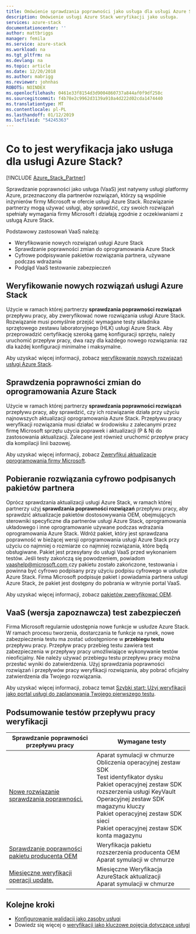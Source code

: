 ```yaml
---
title: Omówienie sprawdzania poprawności jako usługa dla usługi Azure Stack | Dokumentacja firmy Microsoft
description: Omówienie usługi Azure Stack weryfikacji jako usługa.
services: azure-stack
documentationcenter: ''
author: mattbriggs
manager: femila
ms.service: azure-stack
ms.workload: na
ms.tgt_pltfrm: na
ms.devlang: na
ms.topic: article
ms.date: 12/20/2018
ms.author: mabrigg
ms.reviewer: johnhas
ROBOTS: NOINDEX
ms.openlocfilehash: 0461e33f8154d3d9004860737a844af0f9df258c
ms.sourcegitcommit: f4b78e2c9962d3139a910a4d222d02cda1474440
ms.translationtype: MT
ms.contentlocale: pl-PL
ms.lasthandoff: 01/12/2019
ms.locfileid: "54245363"
---
```

# <a name="what-is-validation-as-a-service-for-azure-stack"></a>Co to jest weryfikacja jako usługa dla usługi Azure Stack?

[!INCLUDE [Azure_Stack_Partner](./includes/azure-stack-partner-appliesto.md)]

Sprawdzanie poprawności jako usługa (VaaS) jest natywny usługi platformy Azure, przeznaczony dla partnerów rozwiązań, którzy są wspólnie inżynierów firmy Microsoft w ofercie usługi Azure Stack. Rozwiązanie partnerzy mogą używać usługi, aby sprawdzić, czy swoich rozwiązań spełniały wymagania firmy Microsoft i działają zgodnie z oczekiwaniami z usługą Azure Stack.

Podstawowy zastosowań VaaS należą:

- Weryfikowanie nowych rozwiązań usługi Azure Stack
- Sprawdzanie poprawności zmian do oprogramowania Azure Stack
- Cyfrowe podpisywanie pakietów rozwiązania partnera, używane podczas wdrażania
- Podgląd VaaS testowanie zabezpieczeń

## <a name="validate-a-new-azure-stack-solution"></a>Weryfikowanie nowych rozwiązań usługi Azure Stack

Użycie w ramach której partnerzy **sprawdzania poprawności rozwiązań** przepływu pracy, aby zweryfikować nowe rozwiązania usługi Azure Stack. Rozwiązanie musi pomyślnie przejść wymagane testy składnika sprzętowego zestawu laboratoryjnego (HLK) usługi Azure Stack. Aby przeprowadzić certyfikację szeroką gamę konfiguracji sprzętu, należy uruchomić przepływ pracy, dwa razy dla każdego nowego rozwiązania: raz dla każdej konfiguracji minimalne i maksymalne.

Aby uzyskać więcej informacji, zobacz [weryfikowanie nowych rozwiązań usługi Azure Stack](azure-stack-vaas-validate-solution-new.md).

## <a name="validate-changes-to-the-azure-stack-software"></a>Sprawdzenia poprawności zmian do oprogramowania Azure Stack

Użycie w ramach której partnerzy **sprawdzania poprawności rozwiązań** przepływu pracy, aby sprawdzić, czy ich rozwiązanie działa przy użyciu najnowszych aktualizacji oprogramowania Azure Stack. Przepływu pracy weryfikacji rozwiązania musi działać w środowisku z zalecanymi przez firmę Microsoft sprzętu użycia poprawek i aktualizacji (P & N) do zastosowania aktualizacji. Zalecane jest również uruchomić przepływ pracy dla kompilacji linii bazowej.

Aby uzyskać więcej informacji, zobacz [Zweryfikuj aktualizacje oprogramowania firmy Microsoft](azure-stack-vaas-validate-microsoft-updates.md).

## <a name="get-digitally-signed-solution-partner-packages"></a>Pobieranie rozwiązania cyfrowo podpisanych pakietów partnera

Oprócz sprawdzania aktualizacji usługi Azure Stack, w ramach której partnerzy użyj **sprawdzania poprawności rozwiązań** przepływu pracy, aby sprawdzić aktualizacje pakietów dostosowywania OEM, obejmujących sterowniki specyficzne dla partnerów usługi Azure Stack, oprogramowania układowego i inne oprogramowanie używane podczas wdrażania oprogramowania Azure Stack. Wdróż pakiet, który jest sprawdzana poprawność w bieżącej wersji oprogramowania usługi Azure Stack przy użyciu co najmniej o rozmiarze co najmniej rozwiązania, które będą obsługiwane. Pakiet jest przesyłany do usługi VaaS przed wykonaniem testów. Jeśli testy zakończą się powodzeniem, powiadom [ vaashelp@microsoft.com ](mailto:vaashelp@microsoft.com) czy pakietu zostało zakończone, testowania i powinna być cyfrowo podpisany przy użyciu podpisu cyfrowego w usłudze Azure Stack. Firma Microsoft podpisuje pakiet i powiadamia partnera usługi Azure Stack, że pakiet jest dostępny do pobrania w witrynie portal VaaS.

Aby uzyskać więcej informacji, zobacz [pakietów zweryfikować OEM](azure-stack-vaas-validate-oem-package.md).

## <a name="preview-vaas-test-collateral"></a>VaaS (wersja zapoznawcza) test zabezpieczeń

Firma Microsoft regularnie udostępnia nowe funkcje w usłudze Azure Stack. W ramach procesu tworzenia, dostarczania te funkcje na rynek, nowe zabezpieczenia testu ma zostać udostępnione w **przebiegu testu** przepływu pracy. Przepływ pracy przebieg testu zawiera test zabezpieczenia w przepływy pracy umożliwiające wykonywanie testów nieoficjalny. Nie należy używać przebiegu testu przepływu pracy można przesłać wyniki do zatwierdzenia. Użyj sprawdzania poprawności rozwiązań i przepływów pracy weryfikacji rozwiązania, aby pobrać oficjalny zatwierdzenia dla Twojego rozwiązania.

Aby uzyskać więcej informacji, zobacz temat [Szybki start: Użyj weryfikacji jako portal usługi do zaplanowania Twojego pierwszego testu](azure-stack-vaas-schedule-test-pass.md).

## <a name="validation-workflow-tests-summary"></a>Podsumowanie testów przepływu pracy weryfikacji

| Sprawdzanie poprawności przepływu pracy | Wymagane testy |
|----|------------|
| [Nowe rozwiązanie sprawdzania poprawności.](azure-stack-vaas-validate-solution-new.md) | Aparat symulacji w chmurze<br>Obliczenia operacyjnej zestaw SDK<br>Test identyfikator dysku<br>Pakiet operacyjnej zestaw SDK rozszerzenia usługi KeyVault<br>Operacyjnej zestaw SDK magazynu kluczy<br>Pakiet operacyjnej zestaw SDK sieci<br>Pakiet operacyjnej zestaw SDK konta magazynu<br> |
| [Sprawdzanie poprawności pakietu producenta OEM](azure-stack-vaas-validate-oem-package.md) | Weryfikacja pakietu rozszerzenia producenta OEM<br>Aparat symulacji w chmurze |
| [Miesięczne weryfikacji operacji update.](azure-stack-vaas-validate-microsoft-updates.md) | Miesięczne Weryfikacja AzureStack aktualizacji<br>Aparat symulacji w chmurze<br> |

## <a name="next-steps"></a>Kolejne kroki

- [Konfigurowanie walidacji jako zasoby usługi](azure-stack-vaas-set-up-resources.md)
- Dowiedz się więcej o [weryfikacji jako kluczowe pojęcia dotyczące usługi](azure-stack-vaas-key-concepts.md)

